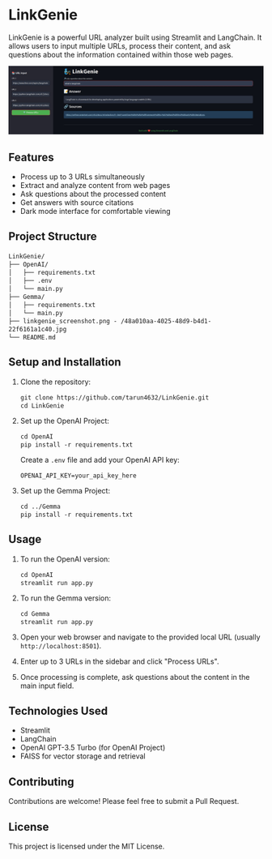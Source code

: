 # LinkGenie



LinkGenie is a powerful URL analyzer built using Streamlit and LangChain. It allows users to input multiple URLs, process their content, and ask questions about the information contained within those web pages.

![LinkGenie Screenshot](/48a010aa-4025-48d9-b4d1-22f6161a1c40.jpg)

## Features

- Process up to 3 URLs simultaneously
- Extract and analyze content from web pages
- Ask questions about the processed content
- Get answers with source citations
- Dark mode interface for comfortable viewing

## Project Structure

```
LinkGenie/
├── OpenAI/
│   ├── requirements.txt
│   ├── .env
│   └── main.py
├── Gemma/
│   ├── requirements.txt
│   └── main.py
├── linkgenie_screenshot.png - /48a010aa-4025-48d9-b4d1-22f6161a1c40.jpg
└── README.md
```

## Setup and Installation

1. Clone the repository:
   ```
   git clone https://github.com/tarun4632/LinkGenie.git
   cd LinkGenie
   ```

2. Set up the OpenAI Project:
   ```
   cd OpenAI
   pip install -r requirements.txt
   ```
   Create a `.env` file and add your OpenAI API key:
   ```
   OPENAI_API_KEY=your_api_key_here
   ```

3. Set up the Gemma Project:
   ```
   cd ../Gemma
   pip install -r requirements.txt
   ```

## Usage

1. To run the OpenAI version:
   ```
   cd OpenAI
   streamlit run app.py
   ```

2. To run the Gemma version:
   ```
   cd Gemma
   streamlit run app.py
   ```

3. Open your web browser and navigate to the provided local URL (usually `http://localhost:8501`).

4. Enter up to 3 URLs in the sidebar and click "Process URLs".

5. Once processing is complete, ask questions about the content in the main input field.

## Technologies Used

- Streamlit
- LangChain
- OpenAI GPT-3.5 Turbo (for OpenAI Project)
- FAISS for vector storage and retrieval

## Contributing

Contributions are welcome! Please feel free to submit a Pull Request.

## License

This project is licensed under the MIT License.
